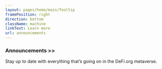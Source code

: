 ```yaml
---
layout: pages/home/main/Tooltip
framePosition: right
direction: bottom
className: machine
linkText: Learn more
url: announcements
---
```


### Announcements >>

Stay up to date with everything that’s going on in the DeFi.org metaverse.
